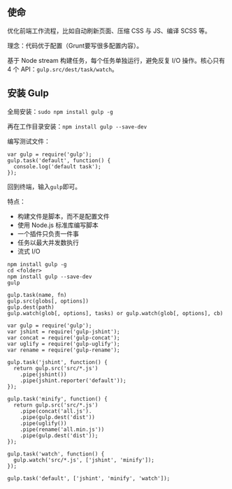## 使命

优化前端工作流程，比如自动刷新页面、压缩 CSS 与 JS、编译 SCSS 等。

理念：代码优于配置（Grunt要写很多配置内容）。

基于 Node stream 构建任务，每个任务单独运行，避免反复 I/O 操作。核心只有 4 个 API：`gulp.src/dest/task/watch`。

## 安装 Gulp

全局安装：`sudo npm install gulp -g`

再在工作目录安装：`npm install gulp --save-dev` 

编写测试文件：
```
var gulp = require('gulp');
gulp.task('default', function() {
  console.log('default task');
});
```

回到终端，输入`gulp`即可。 

特点：

- 构建文件是脚本，而不是配置文件
- 使用 Node.js 标准库编写脚本
- 一个插件只负责一件事
- 任务以最大并发数执行
- 流式 I/O

```
npm install gulp -g
cd <folder>
npm install gulp --save-dev
gulp
```

```
gulp.task(name, fn)
gulp.src(globs[, options])
gulp.dest(path)
gulp.watch(glob[, options], tasks) or gulp.watch(glob[, options], cb)
```

```
var gulp = require('gulp');
var jshint = require('gulp-jshint');
var concat = require('gulp-concat');
var uglify = require('gulp-uglify');
var rename = require('gulp-rename');

gulp.task('jshint', function() {
  return gulp.src('src/*.js')
    .pipe(jshint())
    .pipe(jshint.reporter('default'));
});

gulp.task('minify', function() {
  return gulp.src('src/*.js')
    .pipe(concat('all.js').
    .pipe(gulp.dest('dist'))
    .pipe(uglify())
    .pipe(rename('all.min.js'))
    .pipe(gulp.dest('dist'));
});

gulp.task('watch', function() {
  gulp.watch('src/*.js', ['jshint', 'minify']);
});

gulp.task('default', ['jshint', 'minify', 'watch']);
```


